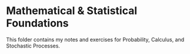 # Mathematical & Statistical Foundations
This folder contains my notes and exercises for Probability, Calculus, and Stochastic Processes.
